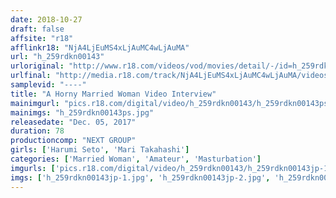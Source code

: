 ```yaml
---
date: 2018-10-27
draft: false
affsite: "r18"
afflinkr18: "NjA4LjEuMS4xLjAuMC4wLjAuMA"
url: "h_259rdkn00143"
urloriginal: "http://www.r18.com/videos/vod/movies/detail/-/id=h_259rdkn00143"
urlfinal: "http://media.r18.com/track/NjA4LjEuMS4xLjAuMC4wLjAuMA/videos/vod/movies/detail/-/id=h_259rdkn00143"
samplevid: "----"
title: "A Horny Married Woman Video Interview"
mainimgurl: "pics.r18.com/digital/video/h_259rdkn00143/h_259rdkn00143ps.jpg"
mainimgs: "h_259rdkn00143ps.jpg"
releasedate: "Dec. 05, 2017"
duration: 78
productioncomp: "NEXT GROUP"
girls: ['Harumi Seto', 'Mari Takahashi']
categories: ['Married Woman', 'Amateur', 'Masturbation']
imgurls: ['pics.r18.com/digital/video/h_259rdkn00143/h_259rdkn00143jp-1.jpg', 'pics.r18.com/digital/video/h_259rdkn00143/h_259rdkn00143jp-2.jpg', 'pics.r18.com/digital/video/h_259rdkn00143/h_259rdkn00143jp-3.jpg', 'pics.r18.com/digital/video/h_259rdkn00143/h_259rdkn00143jp-4.jpg', 'pics.r18.com/digital/video/h_259rdkn00143/h_259rdkn00143jp-5.jpg', 'pics.r18.com/digital/video/h_259rdkn00143/h_259rdkn00143jp-6.jpg', 'pics.r18.com/digital/video/h_259rdkn00143/h_259rdkn00143jp-7.jpg', 'pics.r18.com/digital/video/h_259rdkn00143/h_259rdkn00143jp-8.jpg', 'pics.r18.com/digital/video/h_259rdkn00143/h_259rdkn00143jp-9.jpg', 'pics.r18.com/digital/video/h_259rdkn00143/h_259rdkn00143jp-10.jpg', 'pics.r18.com/digital/video/h_259rdkn00143/h_259rdkn00143jp-11.jpg', 'pics.r18.com/digital/video/h_259rdkn00143/h_259rdkn00143jp-12.jpg', 'pics.r18.com/digital/video/h_259rdkn00143/h_259rdkn00143jp-13.jpg', 'pics.r18.com/digital/video/h_259rdkn00143/h_259rdkn00143jp-14.jpg', 'pics.r18.com/digital/video/h_259rdkn00143/h_259rdkn00143jp-15.jpg', 'pics.r18.com/digital/video/h_259rdkn00143/h_259rdkn00143jp-16.jpg', 'pics.r18.com/digital/video/h_259rdkn00143/h_259rdkn00143jp-17.jpg', 'pics.r18.com/digital/video/h_259rdkn00143/h_259rdkn00143jp-18.jpg', 'pics.r18.com/digital/video/h_259rdkn00143/h_259rdkn00143jp-19.jpg', 'pics.r18.com/digital/video/h_259rdkn00143/h_259rdkn00143jp-20.jpg']
imgs: ['h_259rdkn00143jp-1.jpg', 'h_259rdkn00143jp-2.jpg', 'h_259rdkn00143jp-3.jpg', 'h_259rdkn00143jp-4.jpg', 'h_259rdkn00143jp-5.jpg', 'h_259rdkn00143jp-6.jpg', 'h_259rdkn00143jp-7.jpg', 'h_259rdkn00143jp-8.jpg', 'h_259rdkn00143jp-9.jpg', 'h_259rdkn00143jp-10.jpg', 'h_259rdkn00143jp-11.jpg', 'h_259rdkn00143jp-12.jpg', 'h_259rdkn00143jp-13.jpg', 'h_259rdkn00143jp-14.jpg', 'h_259rdkn00143jp-15.jpg', 'h_259rdkn00143jp-16.jpg', 'h_259rdkn00143jp-17.jpg', 'h_259rdkn00143jp-18.jpg', 'h_259rdkn00143jp-19.jpg', 'h_259rdkn00143jp-20.jpg']
---
```

